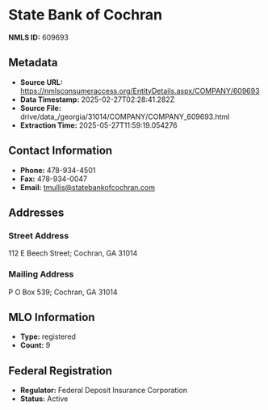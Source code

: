 # State Bank of Cochran

**NMLS ID:** 609693

## Metadata
- **Source URL:** https://nmlsconsumeraccess.org/EntityDetails.aspx/COMPANY/609693
- **Data Timestamp:** 2025-02-27T02:28:41.282Z
- **Source File:** drive/data_/georgia/31014/COMPANY/COMPANY_609693.html
- **Extraction Time:** 2025-05-27T11:59:19.054276

## Contact Information
- **Phone:** 478-934-4501
- **Fax:** 478-934-0047
- **Email:** tmullis@statebankofcochran.com

## Addresses
### Street Address
112 E Beech Street; Cochran, GA 31014

### Mailing Address
P O Box 539; Cochran, GA 31014

## MLO Information
- **Type:** registered
- **Count:** 9

## Federal Registration
- **Regulator:** Federal Deposit Insurance Corporation
- **Status:** Active
